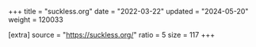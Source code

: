 +++
title = "suckless.org"
date = "2022-03-22"
updated = "2024-05-20"
weight = 120033

[extra]
source = "https://suckless.org/"
ratio = 5
size = 117
+++
